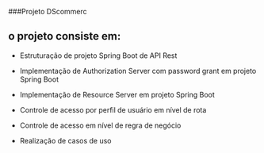 ###Projeto DScommerc
## o projeto consiste em:
* Estruturação de projeto Spring Boot de API Rest

* Implementação de Authorization Server com password grant em projeto Spring Boot

* Implementação de Resource Server em projeto Spring Boot

* Controle de acesso por perfil de usuário em nível de rota

* Controle de acesso em nível de regra de negócio

* Realização de casos de uso
